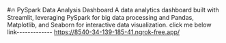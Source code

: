 #🔥 PySpark Data Analysis Dashboard
A data analytics dashboard built with Streamlit, leveraging PySpark for big data processing and Pandas, Matplotlib, and Seaborn for interactive data visualization.
click me below link-------------
https://8540-34-139-185-41.ngrok-free.app/
